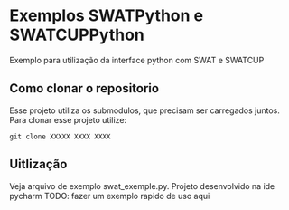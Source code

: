 # Exemplos SWATPython e SWATCUPPython
Exemplo para utilização da interface python com SWAT e SWATCUP

## Como clonar o repositorio
Esse projeto utiliza os submodulos, que precisam ser carregados juntos.
Para clonar esse projeto utilize:

```git clone XXXXX XXXX XXXX```

## Uitlização
Veja arquivo de exemplo swat_exemple.py. Projeto desenvolvido na ide pycharm
TODO: fazer um exemplo rapido de uso aqui


